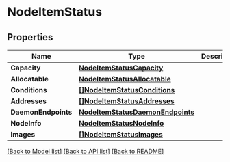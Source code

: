 # NodeItemStatus

## Properties
Name | Type | Description | Notes
------------ | ------------- | ------------- | -------------
**Capacity** | [**NodeItemStatusCapacity**](NodeItem_status_capacity.md) |  | [optional] 
**Allocatable** | [**NodeItemStatusAllocatable**](NodeItem_status_allocatable.md) |  | [optional] 
**Conditions** | [**[]NodeItemStatusConditions**](NodeItem_status_conditions.md) |  | [optional] 
**Addresses** | [**[]NodeItemStatusAddresses**](NodeItem_status_addresses.md) |  | [optional] 
**DaemonEndpoints** | [**NodeItemStatusDaemonEndpoints**](NodeItem_status_daemonEndpoints.md) |  | [optional] 
**NodeInfo** | [**NodeItemStatusNodeInfo**](NodeItem_status_nodeInfo.md) |  | [optional] 
**Images** | [**[]NodeItemStatusImages**](NodeItem_status_images.md) |  | [optional] 

[[Back to Model list]](../README.md#documentation-for-models) [[Back to API list]](../README.md#documentation-for-api-endpoints) [[Back to README]](../README.md)


